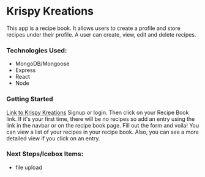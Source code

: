 # Krispy Kreations
This app is a recipe book. It allows users to create a profile and store recipes under their profile. A user can create, view, edit and delete recipes. 

### Technologies Used:
- MongoDB/Mongoose
- Express
- React
- Node

### Getting Started
[Link to Krispy Kreations](https://krispy-kreations.onrender.com/)
Signup or login. Then click on your Recipe Book link. If it's your first time, there will be no recipes so add an entry using the link in the navbar or on the recipe book page. Fill out the form and voila! You can view a list of your recipes in your recipe book. Also, you can see a more detailed view if you click on an entry.


### Next Steps/Icebox Items:
- file upload